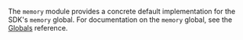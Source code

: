 <!-- This Source Code Form is subject to the terms of the Mozilla Public
   - License, v. 2.0. If a copy of the MPL was not distributed with this
   - file, You can obtain one at http://mozilla.org/MPL/2.0/. -->

The `memory` module provides a concrete default implementation for the SDK's
`memory` global. For documentation on the `memory` global, see the
[Globals](packages/api-utils/globals.html) reference.
